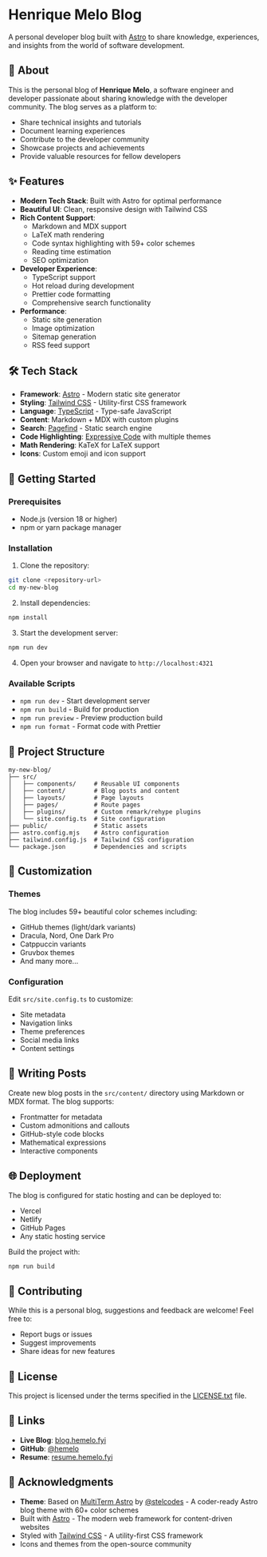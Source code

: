 # Henrique Melo Blog

A personal developer blog built with [Astro](https://astro.build) to share knowledge, experiences, and insights from the world of software development.

## 🚀 About

This is the personal blog of **Henrique Melo**, a software engineer and developer passionate about sharing knowledge with the developer community. The blog serves as a platform to:

- Share technical insights and tutorials
- Document learning experiences
- Contribute to the developer community
- Showcase projects and achievements
- Provide valuable resources for fellow developers

## ✨ Features

- **Modern Tech Stack**: Built with Astro for optimal performance
- **Beautiful UI**: Clean, responsive design with Tailwind CSS
- **Rich Content Support**: 
  - Markdown and MDX support
  - LaTeX math rendering
  - Code syntax highlighting with 59+ color schemes
  - Reading time estimation
  - SEO optimization
- **Developer Experience**:
  - TypeScript support
  - Hot reload during development
  - Prettier code formatting
  - Comprehensive search functionality
- **Performance**: 
  - Static site generation
  - Image optimization
  - Sitemap generation
  - RSS feed support

## 🛠️ Tech Stack

- **Framework**: [Astro](https://astro.build) - Modern static site generator
- **Styling**: [Tailwind CSS](https://tailwindcss.com) - Utility-first CSS framework
- **Language**: [TypeScript](https://www.typescriptlang.org/) - Type-safe JavaScript
- **Content**: Markdown + MDX with custom plugins
- **Search**: [Pagefind](https://pagefind.app/) - Static search engine
- **Code Highlighting**: [Expressive Code](https://expressive-code.com/) with multiple themes
- **Math Rendering**: KaTeX for LaTeX support
- **Icons**: Custom emoji and icon support

## 🚀 Getting Started

### Prerequisites

- Node.js (version 18 or higher)
- npm or yarn package manager

### Installation

1. Clone the repository:
```bash
git clone <repository-url>
cd my-new-blog
```

2. Install dependencies:
```bash
npm install
```

3. Start the development server:
```bash
npm run dev
```

4. Open your browser and navigate to `http://localhost:4321`

### Available Scripts

- `npm run dev` - Start development server
- `npm run build` - Build for production
- `npm run preview` - Preview production build
- `npm run format` - Format code with Prettier

## 📁 Project Structure

```
my-new-blog/
├── src/
│   ├── components/     # Reusable UI components
│   ├── content/        # Blog posts and content
│   ├── layouts/        # Page layouts
│   ├── pages/          # Route pages
│   ├── plugins/        # Custom remark/rehype plugins
│   └── site.config.ts  # Site configuration
├── public/             # Static assets
├── astro.config.mjs    # Astro configuration
├── tailwind.config.js  # Tailwind CSS configuration
└── package.json        # Dependencies and scripts
```

## 🎨 Customization

### Themes
The blog includes 59+ beautiful color schemes including:
- GitHub themes (light/dark variants)
- Dracula, Nord, One Dark Pro
- Catppuccin variants
- Gruvbox themes
- And many more...

### Configuration
Edit `src/site.config.ts` to customize:
- Site metadata
- Navigation links
- Theme preferences
- Social media links
- Content settings

## 📝 Writing Posts

Create new blog posts in the `src/content/` directory using Markdown or MDX format. The blog supports:

- Frontmatter for metadata
- Custom admonitions and callouts
- GitHub-style code blocks
- Mathematical expressions
- Interactive components

## 🌐 Deployment

The blog is configured for static hosting and can be deployed to:
- Vercel
- Netlify
- GitHub Pages
- Any static hosting service

Build the project with:
```bash
npm run build
```

## 🤝 Contributing

While this is a personal blog, suggestions and feedback are welcome! Feel free to:
- Report bugs or issues
- Suggest improvements
- Share ideas for new features

## 📄 License

This project is licensed under the terms specified in the [LICENSE.txt](LICENSE.txt) file.

## 🔗 Links

- **Live Blog**: [blog.hemelo.fyi](https://blog.hemelo.fyi)
- **GitHub**: [@hemelo](https://github.com/hemelo)
- **Resume**: [resume.hemelo.fyi](https://resume.hemelo.fyi)

## 🙏 Acknowledgments

- **Theme**: Based on [MultiTerm Astro](https://github.com/stelcodes/multiterm-astro) by [@stelcodes](https://github.com/stelcodes) - A coder-ready Astro blog theme with 60+ color schemes
- Built with [Astro](https://astro.build) - The modern web framework for content-driven websites
- Styled with [Tailwind CSS](https://tailwindcss.com) - A utility-first CSS framework
- Icons and themes from the open-source community
